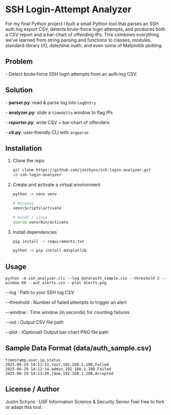 # SSH Login‐Attempt Analyzer

For my final Python project I built a small Python tool that parses an SSH auth.log export CSV, detects brute-force login attempts, and produces both a CSV report and a bar-chart of offending IPs. This combines everything we’ve learned from string parsing and functions to classes, modules, standard-library I/O, date/time math, and even some of Matplotlib plotting.

## Problem

\- Detect brute‐force SSH login attempts from an auth‐log CSV.



## Solution

\- **parser.py**: read & parse log into `LogEntry`

\- **analyzer.py**: slide a `timedelta` window to flag IPs

\- **reporter.py**: write CSV + bar‐chart of offenders

\- **cli.py**: user‐friendly CLI with `argparse`


## Installation

1. Clone the repo

    ```bash
    git clone https://github.com/jaschyns/ssh-login-analyzer.git
    cd ssh-login-analyzer
    ```

2. Create and activate a virtual environment

    ```bash
    python -m venv venv

    # Windows
    venv\Scripts\activate

    # macOS / Linux
    source venv/bin/activate
    ```

3. Install dependencies

    ```bash
    pip install -r requirements.txt

    python -m pip install matplotlib
    ```


## Usage
  
```
python -m ssh_analyzer.cli --log data\auth_sample.csv --threshold 2 --window 60 --out alerts.csv --plot alerts.png
```
      

--log : Path to your SSH log CSV

--threshold : Number of failed attempts to trigger an alert

--window : Time window (in seconds) for counting failures

--out : Output CSV file path

--plot : (Optional) Output bar-chart PNG file path

## Sample Data Format (data/auth_sample.csv)

```
timestamp,user,ip,status
2025-06-29 14:12:11,root,192.168.1.100,Failed
2025-06-29 14:12:14,admin,192.168.1.100,Failed
2025-06-29 14:13:20,jdoe,192.168.1.200,Accepted
```

## License / Author
Justin Schyns · USF Information Science & Security Senior
Feel free to fork or adapt this tool.

